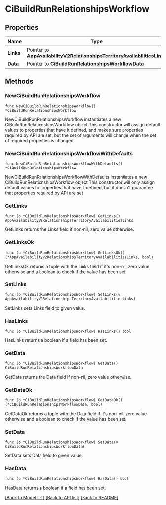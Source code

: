 # CiBuildRunRelationshipsWorkflow

## Properties

Name | Type | Description | Notes
------------ | ------------- | ------------- | -------------
**Links** | Pointer to [**AppAvailabilityV2RelationshipsTerritoryAvailabilitiesLinks**](AppAvailabilityV2RelationshipsTerritoryAvailabilitiesLinks.md) |  | [optional] 
**Data** | Pointer to [**CiBuildRunRelationshipsWorkflowData**](CiBuildRunRelationshipsWorkflowData.md) |  | [optional] 

## Methods

### NewCiBuildRunRelationshipsWorkflow

`func NewCiBuildRunRelationshipsWorkflow() *CiBuildRunRelationshipsWorkflow`

NewCiBuildRunRelationshipsWorkflow instantiates a new CiBuildRunRelationshipsWorkflow object
This constructor will assign default values to properties that have it defined,
and makes sure properties required by API are set, but the set of arguments
will change when the set of required properties is changed

### NewCiBuildRunRelationshipsWorkflowWithDefaults

`func NewCiBuildRunRelationshipsWorkflowWithDefaults() *CiBuildRunRelationshipsWorkflow`

NewCiBuildRunRelationshipsWorkflowWithDefaults instantiates a new CiBuildRunRelationshipsWorkflow object
This constructor will only assign default values to properties that have it defined,
but it doesn't guarantee that properties required by API are set

### GetLinks

`func (o *CiBuildRunRelationshipsWorkflow) GetLinks() AppAvailabilityV2RelationshipsTerritoryAvailabilitiesLinks`

GetLinks returns the Links field if non-nil, zero value otherwise.

### GetLinksOk

`func (o *CiBuildRunRelationshipsWorkflow) GetLinksOk() (*AppAvailabilityV2RelationshipsTerritoryAvailabilitiesLinks, bool)`

GetLinksOk returns a tuple with the Links field if it's non-nil, zero value otherwise
and a boolean to check if the value has been set.

### SetLinks

`func (o *CiBuildRunRelationshipsWorkflow) SetLinks(v AppAvailabilityV2RelationshipsTerritoryAvailabilitiesLinks)`

SetLinks sets Links field to given value.

### HasLinks

`func (o *CiBuildRunRelationshipsWorkflow) HasLinks() bool`

HasLinks returns a boolean if a field has been set.

### GetData

`func (o *CiBuildRunRelationshipsWorkflow) GetData() CiBuildRunRelationshipsWorkflowData`

GetData returns the Data field if non-nil, zero value otherwise.

### GetDataOk

`func (o *CiBuildRunRelationshipsWorkflow) GetDataOk() (*CiBuildRunRelationshipsWorkflowData, bool)`

GetDataOk returns a tuple with the Data field if it's non-nil, zero value otherwise
and a boolean to check if the value has been set.

### SetData

`func (o *CiBuildRunRelationshipsWorkflow) SetData(v CiBuildRunRelationshipsWorkflowData)`

SetData sets Data field to given value.

### HasData

`func (o *CiBuildRunRelationshipsWorkflow) HasData() bool`

HasData returns a boolean if a field has been set.


[[Back to Model list]](../README.md#documentation-for-models) [[Back to API list]](../README.md#documentation-for-api-endpoints) [[Back to README]](../README.md)


